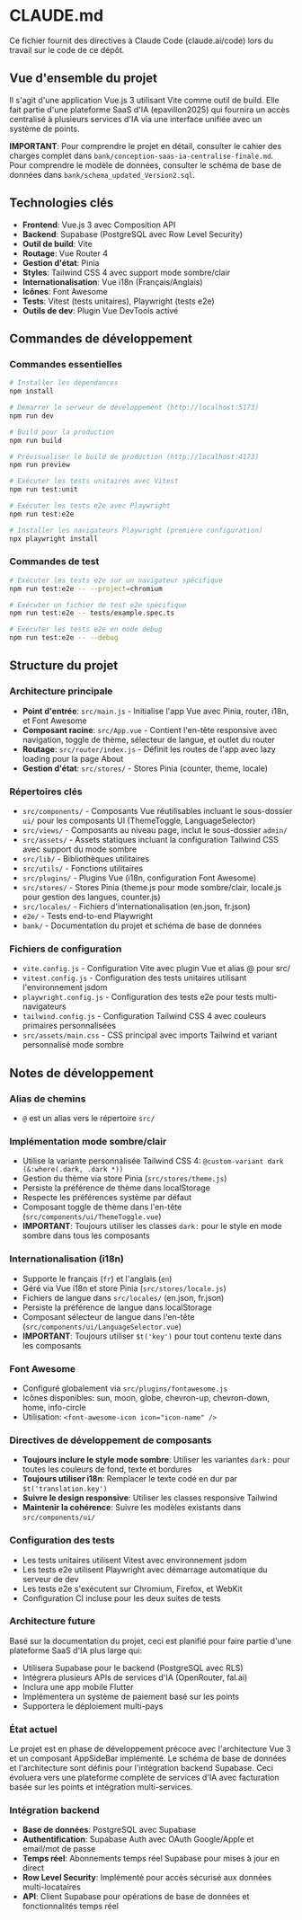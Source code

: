 # CLAUDE.md

Ce fichier fournit des directives à Claude Code (claude.ai/code) lors du travail sur le code de ce dépôt.

## Vue d'ensemble du projet

Il s'agit d'une application Vue.js 3 utilisant Vite comme outil de build. Elle fait partie d'une plateforme SaaS d'IA (epavillon2025) qui fournira un accès centralisé à plusieurs services d'IA via une interface unifiée avec un système de points.

**IMPORTANT**: Pour comprendre le projet en détail, consulter le cahier des charges complet dans `bank/conception-saas-ia-centralise-finale.md`. Pour comprendre le modèle de données, consulter le schéma de base de données dans `bank/schema_updated_Version2.sql`.

## Technologies clés

- **Frontend**: Vue.js 3 avec Composition API
- **Backend**: Supabase (PostgreSQL avec Row Level Security)
- **Outil de build**: Vite
- **Routage**: Vue Router 4 
- **Gestion d'état**: Pinia
- **Styles**: Tailwind CSS 4 avec support mode sombre/clair
- **Internationalisation**: Vue i18n (Français/Anglais)
- **Icônes**: Font Awesome
- **Tests**: Vitest (tests unitaires), Playwright (tests e2e)
- **Outils de dev**: Plugin Vue DevTools activé

## Commandes de développement

### Commandes essentielles
```bash
# Installer les dépendances
npm install

# Démarrer le serveur de développement (http://localhost:5173)
npm run dev

# Build pour la production
npm run build

# Prévisualiser le build de production (http://localhost:4173)
npm run preview

# Exécuter les tests unitaires avec Vitest
npm run test:unit

# Exécuter les tests e2e avec Playwright
npm run test:e2e

# Installer les navigateurs Playwright (première configuration)
npx playwright install
```

### Commandes de test
```bash
# Exécuter les tests e2e sur un navigateur spécifique
npm run test:e2e -- --project=chromium

# Exécuter un fichier de test e2e spécifique
npm run test:e2e -- tests/example.spec.ts

# Exécuter les tests e2e en mode debug
npm run test:e2e -- --debug
```

## Structure du projet

### Architecture principale
- **Point d'entrée**: `src/main.js` - Initialise l'app Vue avec Pinia, router, i18n, et Font Awesome
- **Composant racine**: `src/App.vue` - Contient l'en-tête responsive avec navigation, toggle de thème, sélecteur de langue, et outlet du router
- **Routage**: `src/router/index.js` - Définit les routes de l'app avec lazy loading pour la page About
- **Gestion d'état**: `src/stores/` - Stores Pinia (counter, theme, locale)

### Répertoires clés
- `src/components/` - Composants Vue réutilisables incluant le sous-dossier `ui/` pour les composants UI (ThemeToggle, LanguageSelector)
- `src/views/` - Composants au niveau page, inclut le sous-dossier `admin/`
- `src/assets/` - Assets statiques incluant la configuration Tailwind CSS avec support du mode sombre
- `src/lib/` - Bibliothèques utilitaires
- `src/utils/` - Fonctions utilitaires
- `src/plugins/` - Plugins Vue (i18n, configuration Font Awesome)
- `src/stores/` - Stores Pinia (theme.js pour mode sombre/clair, locale.js pour gestion des langues, counter.js)
- `src/locales/` - Fichiers d'internationalisation (en.json, fr.json)
- `e2e/` - Tests end-to-end Playwright
- `bank/` - Documentation du projet et schéma de base de données

### Fichiers de configuration
- `vite.config.js` - Configuration Vite avec plugin Vue et alias @ pour src/
- `vitest.config.js` - Configuration des tests unitaires utilisant l'environnement jsdom
- `playwright.config.js` - Configuration des tests e2e pour tests multi-navigateurs
- `tailwind.config.js` - Configuration Tailwind CSS 4 avec couleurs primaires personnalisées
- `src/assets/main.css` - CSS principal avec imports Tailwind et variant personnalisé mode sombre

## Notes de développement

### Alias de chemins
- `@` est un alias vers le répertoire `src/`

### Implémentation mode sombre/clair
- Utilise la variante personnalisée Tailwind CSS 4: `@custom-variant dark (&:where(.dark, .dark *))`
- Gestion du thème via store Pinia (`src/stores/theme.js`)
- Persiste la préférence de thème dans localStorage
- Respecte les préférences système par défaut
- Composant toggle de thème dans l'en-tête (`src/components/ui/ThemeToggle.vue`)
- **IMPORTANT**: Toujours utiliser les classes `dark:` pour le style en mode sombre dans tous les composants

### Internationalisation (i18n)
- Supporte le français (`fr`) et l'anglais (`en`) 
- Géré via Vue i18n et store Pinia (`src/stores/locale.js`)
- Fichiers de langue dans `src/locales/` (en.json, fr.json)
- Persiste la préférence de langue dans localStorage
- Composant sélecteur de langue dans l'en-tête (`src/components/ui/LanguageSelector.vue`)
- **IMPORTANT**: Toujours utiliser `$t('key')` pour tout contenu texte dans les composants

### Font Awesome
- Configuré globalement via `src/plugins/fontawesome.js`
- Icônes disponibles: sun, moon, globe, chevron-up, chevron-down, home, info-circle
- Utilisation: `<font-awesome-icon icon="icon-name" />`

### Directives de développement de composants
- **Toujours inclure le style mode sombre**: Utiliser les variantes `dark:` pour toutes les couleurs de fond, texte et bordures
- **Toujours utiliser i18n**: Remplacer le texte codé en dur par `$t('translation.key')`
- **Suivre le design responsive**: Utiliser les classes responsive Tailwind
- **Maintenir la cohérence**: Suivre les modèles existants dans `src/components/ui/`

### Configuration des tests
- Les tests unitaires utilisent Vitest avec environnement jsdom
- Les tests e2e utilisent Playwright avec démarrage automatique du serveur de dev
- Les tests e2e s'exécutent sur Chromium, Firefox, et WebKit
- Configuration CI incluse pour les deux suites de tests

### Architecture future
Basé sur la documentation du projet, ceci est planifié pour faire partie d'une plateforme SaaS d'IA plus large qui:
- Utilisera Supabase pour le backend (PostgreSQL avec RLS)
- Intégrera plusieurs APIs de services d'IA (OpenRouter, fal.ai)
- Inclura une app mobile Flutter
- Implémentera un système de paiement basé sur les points
- Supportera le déploiement multi-pays

### État actuel
Le projet est en phase de développement précoce avec l'architecture Vue 3 et un composant AppSideBar implémenté. Le schéma de base de données et l'architecture sont définis pour l'intégration backend Supabase. Ceci évoluera vers une plateforme complète de services d'IA avec facturation basée sur les points et intégration multi-services.

### Intégration backend
- **Base de données**: PostgreSQL avec Supabase
- **Authentification**: Supabase Auth avec OAuth Google/Apple et email/mot de passe
- **Temps réel**: Abonnements temps réel Supabase pour mises à jour en direct
- **Row Level Security**: Implémenté pour accès sécurisé aux données multi-locataires
- **API**: Client Supabase pour opérations de base de données et fonctionnalités temps réel